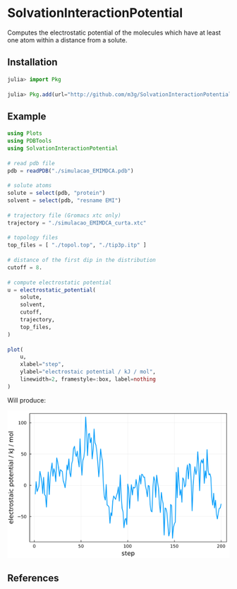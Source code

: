 # SolvationInteractionPotential

Computes the electrostatic potential of the molecules which have at least
one atom within a distance from a solute. 

## Installation

```julia
julia> import Pkg

julia> Pkg.add(url="http://github.com/m3g/SolvationInteractionPotential.jl")
```

## Example

```julia
using Plots
using PDBTools
using SolvationInteractionPotential

# read pdb file
pdb = readPDB("./simulacao_EMIMDCA.pdb")

# solute atoms
solute = select(pdb, "protein")
solvent = select(pdb, "resname EMI")

# trajectory file (Gromacs xtc only)
trajectory = "./simulacao_EMIMDCA_curta.xtc"

# topology files
top_files = [ "./topol.top", "./tip3p.itp" ]

# distance of the first dip in the distribution
cutoff = 8.

# compute electrostatic potential
u = electrostatic_potential(
    solute,
    solvent,
    cutoff,
    trajectory, 
    top_files,
)

plot(
    u,
    xlabel="step",
    ylabel="electrostaic potential / kJ / mol",
    linewidth=2, framestyle=:box, label=nothing
)
```

Will produce:

![example.png](./docs/example.png)

## References










